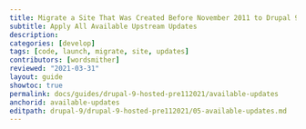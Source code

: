 ```yaml
---
title: Migrate a Site That Was Created Before November 2011 to Drupal 9
subtitle: Apply All Available Upstream Updates
description: 
categories: [develop]
tags: [code, launch, migrate, site, updates]
contributors: [wordsmither]
reviewed: "2021-03-31"
layout: guide
showtoc: true
permalink: docs/guides/drupal-9-hosted-pre112021/available-updates
anchorid: available-updates
editpath: drupal-9/drupal-9-hosted-pre112021/05-available-updates.md
---
```


<Partial file="drupal-apply-upstream-updates.md" />
